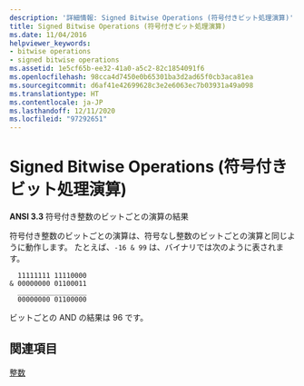 ```yaml
---
description: '詳細情報: Signed Bitwise Operations (符号付きビット処理演算)'
title: Signed Bitwise Operations (符号付きビット処理演算)
ms.date: 11/04/2016
helpviewer_keywords:
- bitwise operations
- signed bitwise operations
ms.assetid: 1e5cf65b-ee32-41a0-a5c2-82c1854091f6
ms.openlocfilehash: 98cca4d7450e0b65301ba3d2ad65f0cb3aca81ea
ms.sourcegitcommit: d6af41e42699628c3e2e6063ec7b03931a49a098
ms.translationtype: HT
ms.contentlocale: ja-JP
ms.lasthandoff: 12/11/2020
ms.locfileid: "97292651"
---
```

# <a name="signed-bitwise-operations"></a>Signed Bitwise Operations (符号付きビット処理演算)

**ANSI 3.3** 符号付き整数のビットごとの演算の結果

符号付き整数のビットごとの演算は、符号なし整数のビットごとの演算と同じように動作します。 たとえば、`-16 & 99` は、バイナリでは次のように表されます。

```
  11111111 11110000
& 00000000 01100011
  _________________
  00000000 01100000
```

ビットごとの AND の結果は 96 です。

## <a name="see-also"></a>関連項目

[整数](../c-language/integers.md)

